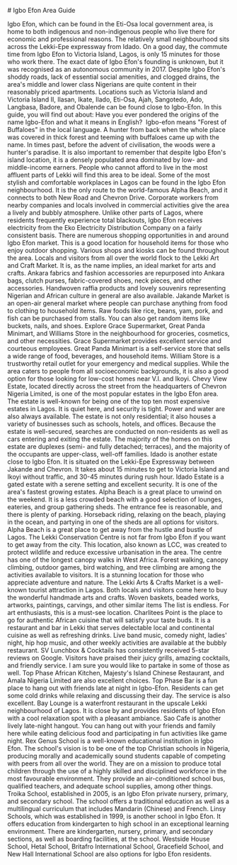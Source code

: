 \# Igbo Efon Area Guide

Igbo Efon, which can be found in the Eti\-Osa local government area, is home to both indigenous and non\-indigenous people who live there for economic and professional reasons. The relatively small neighbourhood sits across the Lekki\-Epe expressway from Idado. On a good day, the commute time from Igbo Efon to Victoria Island, Lagos, is only 15 minutes for those who work there. The exact date of Igbo Efon's founding is unknown, but it was recognised as an autonomous community in 2017\. Despite Igbo Efon's shoddy roads, lack of essential social amenities, and clogged drains, the area's middle and lower class Nigerians are quite content in their reasonably priced apartments. Locations such as Victoria Island and Victoria Island II, Ilasan, Ikate, Ilado, Eti\-Osa, Ajah, Sangotedo, Ado, Langbasa, Badore, and Obalende can be found close to Igbo\-Efon. In this guide, you will find out about: Have you ever pondered the origins of the name Igbo\-Efon and what it means in English?  Igbo\-efon means "Forest of Buffaloes" in the local language. A hunter from back when the whole place was covered in thick forest and teeming with buffaloes came up with the name. In times past, before the advent of civilisation, the woods were a hunter's paradise. It is also important to remember that despite Igbo Efon's island location, it is a densely populated area dominated by low\- and middle\-income earners. People who cannot afford to live in the most affluent parts of Lekki will find this area to be ideal. Some of the most stylish and comfortable workplaces in Lagos can be found in the Igbo Efon neighbourhood. It is the only route to the world\-famous Alpha Beach, and it connects to both New Road and Chevron Drive. Corporate workers from nearby companies and locals involved in commercial activities give the area a lively and bubbly atmosphere. Unlike other parts of Lagos, where residents frequently experience total blackouts, Igbo Efon receives electricity from the Eko Electricity Distribution Company on a fairly consistent basis. There are numerous shopping opportunities in and around Igbo Efon market. This is a good location for household items for those who enjoy outdoor shopping. Various shops and kiosks can be found throughout the area. Locals and visitors from all over the world flock to the Lekki Art and Craft Market. It is, as the name implies, an ideal market for arts and crafts. Ankara fabrics and fashion accessories are repurposed into Ankara bags, clutch purses, fabric\-covered shoes, neck pieces, and other accessories. Handwoven raffia products and lovely souvenirs representing Nigerian and African culture in general are also available. Jakande Market is an open\-air general market where people can purchase anything from food to clothing to household items. Raw foods like rice, beans, yam, pork, and fish can be purchased from stalls. You can also get random items like buckets, nails, and shoes. Explore Grace Supermarket, Great Panda Minimart, and Williams Store in the neighbourhood for groceries, cosmetics, and other necessities. Grace Supermarket provides excellent service and courteous employees. Great Panda Minimart is a self\-service store that sells a wide range of food, beverages, and household items. William Store is a trustworthy retail outlet for your emergency and medical supplies. While the area caters to people from all socioeconomic backgrounds, it is also a good option for those looking for low\-cost homes near V.I. and Ikoyi. Chevy View Estate, located directly across the street from the headquarters of Chevron Nigeria Limited, is one of the most popular estates in the Igbo Efon area. The estate is well\-known for being one of the top ten most expensive estates in Lagos. It is quiet here, and security is tight. Power and water are also always available. The estate is not only residential; it also houses a variety of businesses such as schools, hotels, and offices. Because the estate is well\-secured, searches are conducted on non\-residents as well as cars entering and exiting the estate. The majority of the homes on this estate are duplexes (semi\- and fully detached; terraces), and the majority of the occupants are upper\-class, well\-off families. Idado is another estate close to Igbo Efon. It is situated on the Lekki\-Epe Expressway between Jakande and Chevron. It takes about 15 minutes to get to Victoria Island and Ikoyi without traffic, and 30\-45 minutes during rush hour. Idado Estate is a gated estate with a serene setting and excellent security. It is one of the area's fastest growing estates. Alpha Beach is a great place to unwind on the weekend. It is a less crowded beach with a good selection of lounges, eateries, and group gathering sheds. The entrance fee is reasonable, and there is plenty of parking. Horseback riding, relaxing on the beach, playing in the ocean, and partying in one of the sheds are all options for visitors. Alpha Beach is a great place to get away from the hustle and bustle of Lagos. The Lekki Conservation Centre is not far from Igbo Efon if you want to get away from the city. This location, also known as LCC, was created to protect wildlife and reduce excessive urbanisation in the area. The centre has one of the longest canopy walks in West Africa. Forest walking, canopy climbing, outdoor games, bird watching, and tree climbing are among the activities available to visitors. It is a stunning location for those who appreciate adventure and nature. The Lekki Arts \& Crafts Market is a well\-known tourist attraction in Lagos. Both locals and visitors come here to buy the wonderful handmade arts and crafts. Woven baskets, beaded works, artworks, paintings, carvings, and other similar items The list is endless. For art enthusiasts, this is a must\-see location. Charlitees Point is the place to go for authentic African cuisine that will satisfy your taste buds. It is a restaurant and bar in Lekki that serves delectable local and continental cuisine as well as refreshing drinks. Live band music, comedy night, ladies' night, hip hop music, and other weekly activities are available at the bubbly restaurant. SV Lunchbox \& Cocktails has consistently received 5\-star reviews on Google. Visitors have praised their juicy grills, amazing cocktails, and friendly service. I am sure you would like to partake in some of those as well. Top Phase African Kitchen, Majesty's Island Chinese Restaurant, and Amala Nigeria Limited are also excellent choices. Top Phase Bar is a fun place to hang out with friends late at night in Igbo\-Efon. Residents can get some cold drinks while relaxing and discussing their day. The service is also excellent. Bay Lounge is a waterfront restaurant in the upscale Lekki neighbourhood of Lagos. It is close by and provides residents of Igbo Efon with a cool relaxation spot with a pleasant ambiance. Sao Cafe is another lively late\-night hangout. You can hang out with your friends and family here while eating delicious food and participating in fun activities like game night. Rex Genus School is a well\-known educational institution in Igbo Efon. The school's vision is to be one of the top Christian schools in Nigeria, producing morally and academically sound students capable of competing with peers from all over the world. They are on a mission to produce total children through the use of a highly skilled and disciplined workforce in the most favourable environment. They provide an air\-conditioned school bus, qualified teachers, and adequate school supplies, among other things. Troika School, established in 2005, is an Igbo Efon private nursery, primary, and secondary school. The school offers a traditional education as well as a multilingual curriculum that includes Mandarin (Chinese) and French. Linsy Schools, which was established in 1999, is another school in Igbo Efon. It offers education from kindergarten to high school in an exceptional learning environment. There are kindergarten, nursery, primary, and secondary sections, as well as boarding facilities, at the school. Westside House School, Hetal School, Britafro International School, Gracefield School, and New Hall International School are also options for Igbo Efon residents.